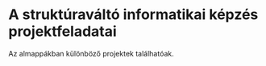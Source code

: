 # A struktúraváltó informatikai képzés projektfeladatai

Az almappákban különböző projektek találhatóak.
